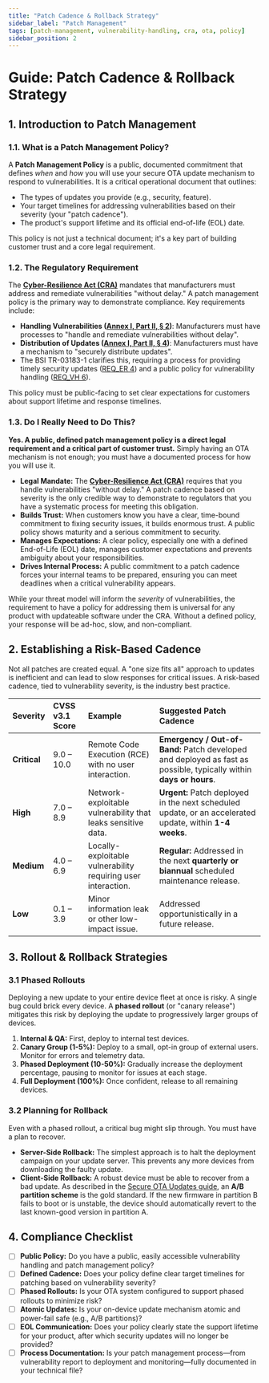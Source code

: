 ```yaml
---
title: "Patch Cadence & Rollback Strategy"
sidebar_label: "Patch Management"
tags: [patch-management, vulnerability-handling, cra, ota, policy]
sidebar_position: 2
---
```

# Guide: Patch Cadence & Rollback Strategy

## 1. Introduction to Patch Management

### 1.1. What is a Patch Management Policy?

A **Patch Management Policy** is a public, documented commitment that defines *when* and *how* you will use your secure OTA update mechanism to respond to vulnerabilities. It is a critical operational document that outlines:
-   The types of updates you provide (e.g., security, feature).
-   Your target timelines for addressing vulnerabilities based on their severity (your "patch cadence").
-   The product's support lifetime and its official end-of-life (EOL) date.

This policy is not just a technical document; it's a key part of building customer trust and a core legal requirement.

### 1.2. The Regulatory Requirement

The **[Cyber-Resilience Act (CRA)](./../../standards/eu/cra-overview.md)** mandates that manufacturers must address and remediate vulnerabilities "without delay." A patch management policy is the primary way to demonstrate compliance. Key requirements include:

-   **Handling Vulnerabilities ([Annex I, Part II, § 2][cra_annexI])**: Manufacturers must have processes to "handle and remediate vulnerabilities without delay".
-   **Distribution of Updates ([Annex I, Part II, § 4][cra_annexI])**: Manufacturers must have a mechanism to "securely distribute updates".
-   The BSI TR-03183-1 clarifies this, requiring a process for providing timely security updates ([REQ_ER 4][bsi_tr_03183_p1]) and a public policy for vulnerability handling ([REQ_VH 6][bsi_tr_03183_p1]).

This policy must be public-facing to set clear expectations for customers about support lifetime and response timelines.

### 1.3. Do I Really Need to Do This?

**Yes. A public, defined patch management policy is a direct legal requirement and a critical part of customer trust.** Simply having an OTA mechanism is not enough; you must have a documented process for how you will use it.

-   **Legal Mandate:** The **[Cyber-Resilience Act (CRA)](../../standards/eu/cra-overview.md)** requires that you handle vulnerabilities "without delay." A patch cadence based on severity is the only credible way to demonstrate to regulators that you have a systematic process for meeting this obligation.
-   **Builds Trust:** When customers know you have a clear, time-bound commitment to fixing security issues, it builds enormous trust. A public policy shows maturity and a serious commitment to security.
-   **Manages Expectations:** A clear policy, especially one with a defined End-of-Life (EOL) date, manages customer expectations and prevents ambiguity about your responsibilities.
-   **Drives Internal Process:** A public commitment to a patch cadence forces your internal teams to be prepared, ensuring you can meet deadlines when a critical vulnerability appears.

While your threat model will inform the *severity* of vulnerabilities, the requirement to have a policy for addressing them is universal for any product with updateable software under the CRA. Without a defined policy, your response will be ad-hoc, slow, and non-compliant.

## 2. Establishing a Risk-Based Cadence

Not all patches are created equal. A "one size fits all" approach to updates is inefficient and can lead to slow responses for critical issues. A risk-based cadence, tied to vulnerability severity, is the industry best practice.

| Severity | CVSS v3.1 Score | Example | Suggested Patch Cadence |
| :--- | :--- | :--- | :--- |
| **Critical** | 9.0 – 10.0 | Remote Code Execution (RCE) with no user interaction. | **Emergency / Out-of-Band:** Patch developed and deployed as fast as possible, typically within **days or hours**. |
| **High** | 7.0 – 8.9 | Network-exploitable vulnerability that leaks sensitive data. | **Urgent:** Patch deployed in the next scheduled update, or an accelerated update, within **1-4 weeks**. |
| **Medium** | 4.0 – 6.9 | Locally-exploitable vulnerability requiring user interaction. | **Regular:** Addressed in the next **quarterly or biannual** scheduled maintenance release. |
| **Low** | 0.1 – 3.9 | Minor information leak or other low-impact issue. | Addressed opportunistically in a future release. |

## 3. Rollout & Rollback Strategies

### 3.1 Phased Rollouts
Deploying a new update to your entire device fleet at once is risky. A single bug could brick every device. A **phased rollout** (or "canary release") mitigates this risk by deploying the update to progressively larger groups of devices.

1.  **Internal & QA:** First, deploy to internal test devices.
2.  **Canary Group (1-5%):** Deploy to a small, opt-in group of external users. Monitor for errors and telemetry data.
3.  **Phased Deployment (10-50%):** Gradually increase the deployment percentage, pausing to monitor for issues at each stage.
4.  **Full Deployment (100%):** Once confident, release to all remaining devices.

### 3.2 Planning for Rollback
Even with a phased rollout, a critical bug might slip through. You must have a plan to recover.

-   **Server-Side Rollback:** The simplest approach is to halt the deployment campaign on your update server. This prevents any more devices from downloading the faulty update.
-   **Client-Side Rollback:** A robust device must be able to recover from a bad update. As described in the [Secure OTA Updates guide](../build-phase/ota-updates.md), an **A/B partition scheme** is the gold standard. If the new firmware in partition B fails to boot or is unstable, the device should automatically revert to the last known-good version in partition A.

## 4. Compliance Checklist

- [ ] **Public Policy:** Do you have a public, easily accessible vulnerability handling and patch management policy?
- [ ] **Defined Cadence:** Does your policy define clear target timelines for patching based on vulnerability severity?
- [ ] **Phased Rollouts:** Is your OTA system configured to support phased rollouts to minimize risk?
- [ ] **Atomic Updates:** Is your on-device update mechanism atomic and power-fail safe (e.g., A/B partitions)?
- [ ] **EOL Communication:** Does your policy clearly state the support lifetime for your product, after which security updates will no longer be provided?
- [ ] **Process Documentation:** Is your patch management process—from vulnerability report to deployment and monitoring—fully documented in your technical file?

<!-- Citations -->
[cra_annexI]: https://eur-lex.europa.eu/legal-content/EN/TXT/?uri=CELEX:02024R2847-20241120#anx_I "CRA Annex I – Essential cybersecurity requirements"
[bsi_tr_03183_p1]: https://www.bsi.bund.de/SharedDocs/Downloads/EN/BSI/Publications/TechGuidelines/TR03183/BSI-TR-03183-1-0_9_0.pdf "BSI TR-03183 Part 1: General requirements"